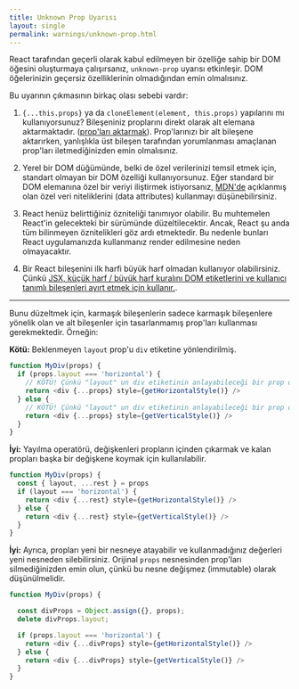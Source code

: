 ```yaml
---
title: Unknown Prop Uyarısı
layout: single
permalink: warnings/unknown-prop.html
---
```

React tarafından geçerli olarak kabul edilmeyen bir özelliğe sahip bir DOM öğesini oluşturmaya çalışırsanız, `unknown-prop` uyarısı etkinleşir. DOM öğelerinizin geçersiz özelliklerinin olmadığından emin olmalısınız.

Bu uyarının çıkmasının birkaç olası sebebi vardır:

1. `{...this.props}` ya da `cloneElement(element, this.props)` yapılarını mı kullanıyorsunuz? Bileşeniniz proplarını direkt olarak alt elemana aktarmaktadır. ([prop'ları aktarmak](/docs/transferring-props.html)). Prop'larınızı bir alt bileşene aktarırken, yanlışlıkla üst bileşen tarafından yorumlanması amaçlanan prop'ları iletmediğinizden emin olmalısınız.

2. Yerel bir DOM düğümünde, belki de özel verilerinizi temsil etmek için, standart olmayan bir DOM özelliği kullanıyorsunuz. Eğer standard bir DOM elemanına özel bir veriyi iliştirmek istiyorsanız, [MDN'de](https://developer.mozilla.org/en-US/docs/Web/Guide/HTML/Using_data_attributes) açıklanmış olan özel veri niteliklerini (data attributes) kullanmayı düşünebilirsiniz.

3. React henüz belirttiğiniz özniteliği tanımıyor olabilir. Bu muhtemelen React'in gelecekteki bir sürümünde düzeltilecektir. Ancak, React şu anda tüm bilinmeyen öznitelikleri göz ardı etmektedir. Bu nedenle bunları React uygulamanızda kullanmanız render edilmesine neden olmayacaktır.

4. Bir React bileşenini ilk harfi büyük harf olmadan kullanıyor olabilirsiniz. Çünkü [JSX, küçük harf / büyük harf kuralını DOM etiketlerini ve kullanıcı tanımlı bileşenleri ayırt etmek için kullanır.](/docs/jsx-in-depth.html#user-defined-components-must-be-capitalized).

---

Bunu düzeltmek için, karmaşık bileşenlerin sadece karmaşık bileşenlere yönelik olan ve alt bileşenler için tasarlanmamış prop'ları kullanması gerekmektedir. Örneğin:

**Kötü:** Beklenmeyen `layout` prop'u `div` etiketine yönlendirilmiş.

```js
function MyDiv(props) {
  if (props.layout === 'horizontal') {
    // KÖTÜ! Çünkü "layout" un div etiketinin anlayabileceği bir prop olmadığını biliyorsunuz.
    return <div {...props} style={getHorizontalStyle()} />
  } else {
    // KÖTÜ! Çünkü "layout" un div etiketinin anlayabileceği bir prop olmadığını biliyorsunuz.
    return <div {...props} style={getVerticalStyle()} />
  }
}
```

**İyi:** Yayılma operatörü, değişkenleri propların içinden çıkarmak ve kalan propları başka bir değişkene koymak için kullanılabilir.

```js
function MyDiv(props) {
  const { layout, ...rest } = props
  if (layout === 'horizontal') {
    return <div {...rest} style={getHorizontalStyle()} />
  } else {
    return <div {...rest} style={getVerticalStyle()} />
  }
}
```

**İyi:** Ayrıca, propları yeni bir nesneye atayabilir ve kullanmadığınız değerleri yeni nesneden silebilirsiniz. Orijinal `props` nesnesinden prop'ları silmediğinizden emin olun, çünkü bu nesne değişmez (immutable) olarak düşünülmelidir.

```js
function MyDiv(props) {

  const divProps = Object.assign({}, props);
  delete divProps.layout;

  if (props.layout === 'horizontal') {
    return <div {...divProps} style={getHorizontalStyle()} />
  } else {
    return <div {...divProps} style={getVerticalStyle()} />
  }
}
```
